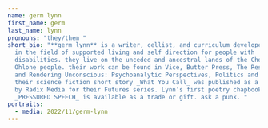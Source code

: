 ```yaml
---
name: germ lynn
first_name: germ
last_name: lynn
pronouns: "they/them "
short_bio: "**germ lynn** is a writer, cellist, and curriculum developer working
  in the field of supported living and self direction for people with
  disabilities. they live on the unceded and ancestral lands of the Chochenyo
  Ohlone people. their work can be found in Vice, Butter Press, The Reservoir,
  and Rendering Unconscious: Psychoanalytic Perspectives, Politics and Poetry.
  their science fiction short story _What You Call_ was published as a chapbook
  by Radix Media for their Futures series. Lynn’s first poetry chapbook
  _PRESSURED SPEECH_ is available as a trade or gift. ask a punk. "
portraits:
  - media: 2022/11/germ-lynn
---
```

